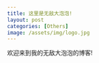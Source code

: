 ```yaml
---
title: 这里是无敌大泡泡!
layout: post
categories: [Others]
image: /assets/img/logo.jpg
---
```


欢迎来到我的无敌大泡泡的博客!